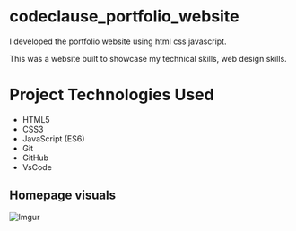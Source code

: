 # codeclause_portfolio_website
I developed the portfolio website using html css javascript.

This was a website built to showcase my technical skills, web design skills.
# Project Technologies Used
* HTML5
* CSS3
* JavaScript (ES6)
* Git
* GitHub
* VsCode


## Homepage visuals

![Imgur](https://i.imgur.com/zzTxoS2.png?1)
